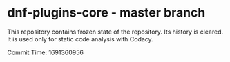 # dnf-plugins-core - master branch

This repository contains frozen state of the repository.
Its history is cleared. It is used only for static code
analysis with Codacy.

Commit Time: 1691360956